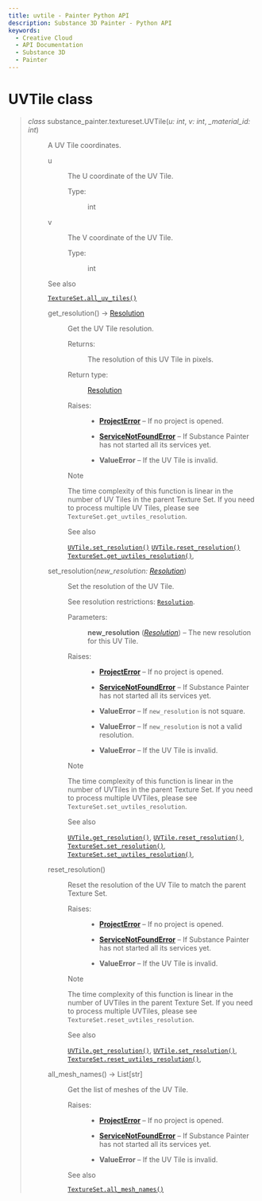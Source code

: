 ```yaml
---
title: uvtile - Painter Python API
description: Substance 3D Painter - Python API
keywords:
  - Creative Cloud
  - API Documentation
  - Substance 3D
  - Painter
---
```







<div class="wy-grid-for-nav">


<div class="wy-nav-content">
<div class="rst-content style-external-links">

<div class="document" itemscope="itemscope" itemtype="http://schema.org/Article" role="main">
<div itemprop="articleBody">

<h1>UVTile class<a class="headerlink" href="#uvtile-class" title="Link to this heading"> </a></h1>
<blockquote>
<div><dl class="py class">
<dt class="sig sig-object py" id="substance_painter.textureset.UVTile">
<em class="property"><span class="pre">class</span><span class="w"> </span></em><span class="sig-prename descclassname"><span class="pre">substance_painter.textureset.</span></span><span class="sig-name descname"><span class="pre">UVTile</span></span><span class="sig-paren">(</span><em class="sig-param"><span class="n"><span class="pre">u</span></span><span class="p"><span class="pre">:</span></span><span class="w"> </span><span class="n"><span class="pre">int</span></span></em>, <em class="sig-param"><span class="n"><span class="pre">v</span></span><span class="p"><span class="pre">:</span></span><span class="w"> </span><span class="n"><span class="pre">int</span></span></em>, <em class="sig-param"><span class="n"><span class="pre">_material_id</span></span><span class="p"><span class="pre">:</span></span><span class="w"> </span><span class="n"><span class="pre">int</span></span></em><span class="sig-paren">)</span><a class="headerlink" href="#substance_painter.textureset.UVTile" title="Link to this definition"> </a></dt>
<dd><p>A UV Tile coordinates.</p>
<dl class="py attribute">
<dt class="sig sig-object py" id="substance_painter.textureset.UVTile.u">
<span class="sig-name descname"><span class="pre">u</span></span><a class="headerlink" href="#substance_painter.textureset.UVTile.u" title="Link to this definition"> </a></dt>
<dd><p>The U coordinate of the UV Tile.</p>
<dl class="field-list simple">
<dt class="field-odd">Type<span class="colon">:</span></dt>
<dd class="field-odd"><p>int</p>
</dd>
</dl>
</dd></dl>
<dl class="py attribute">
<dt class="sig sig-object py" id="substance_painter.textureset.UVTile.v">
<span class="sig-name descname"><span class="pre">v</span></span><a class="headerlink" href="#substance_painter.textureset.UVTile.v" title="Link to this definition"> </a></dt>
<dd><p>The V coordinate of the UV Tile.</p>
<dl class="field-list simple">
<dt class="field-odd">Type<span class="colon">:</span></dt>
<dd class="field-odd"><p>int</p>
</dd>
</dl>
</dd></dl>
<div class="admonition seealso">
<p class="admonition-title">See also</p>
<p><a class="reference internal" href="textureset.html#substance_painter.textureset.TextureSet.all_uv_tiles" title="substance_painter.textureset.TextureSet.all_uv_tiles"><code class="xref py py-meth docutils literal notranslate"><span class="pre">TextureSet.all_uv_tiles()</span></code></a></p>
</div>
<dl class="py method">
<dt class="sig sig-object py" id="substance_painter.textureset.UVTile.get_resolution">
<span class="sig-name descname"><span class="pre">get_resolution</span></span><span class="sig-paren">(</span><span class="sig-paren">)</span> <span class="sig-return"><span class="sig-return-icon">→</span> <span class="sig-return-typehint"><a class="reference internal" href="index.html#substance_painter.textureset.Resolution" title="substance_painter.textureset.Resolution"><span class="pre">Resolution</span></a></span></span><a class="headerlink" href="#substance_painter.textureset.UVTile.get_resolution" title="Link to this definition"> </a></dt>
<dd><p>Get the UV Tile resolution.</p>
<dl class="field-list simple">
<dt class="field-odd">Returns<span class="colon">:</span></dt>
<dd class="field-odd"><p>The resolution of this UV Tile in pixels.</p>
</dd>
<dt class="field-even">Return type<span class="colon">:</span></dt>
<dd class="field-even"><p><a class="reference internal" href="index.html#substance_painter.textureset.Resolution" title="substance_painter.textureset.Resolution">Resolution</a></p>
</dd>
<dt class="field-odd">Raises<span class="colon">:</span></dt>
<dd class="field-odd"><ul class="simple">
<li><p><a class="reference internal" href="../exception.html#substance_painter.exception.ProjectError" title="substance_painter.exception.ProjectError"><strong>ProjectError</strong></a> – If no project is opened.</p></li>
<li><p><a class="reference internal" href="../exception.html#substance_painter.exception.ServiceNotFoundError" title="substance_painter.exception.ServiceNotFoundError"><strong>ServiceNotFoundError</strong></a> – If Substance Painter has not started all its services yet.</p></li>
<li><p><strong>ValueError</strong> – If the UV Tile is invalid.</p></li>
</ul>
</dd>
</dl>
<div class="admonition note">
<p class="admonition-title">Note</p>
<p>The time complexity of this function is linear in the number of UV Tiles in the parent
Texture Set. If you need to process multiple UV Tiles, please see
<code class="docutils literal notranslate"><span class="pre">TextureSet.get_uvtiles_resolution</span></code>.</p>
</div>
<div class="admonition seealso">
<p class="admonition-title">See also</p>
<p><a class="reference internal" href="#substance_painter.textureset.UVTile.set_resolution" title="substance_painter.textureset.UVTile.set_resolution"><code class="xref py py-meth docutils literal notranslate"><span class="pre">UVTile.set_resolution()</span></code></a>
<a class="reference internal" href="#substance_painter.textureset.UVTile.reset_resolution" title="substance_painter.textureset.UVTile.reset_resolution"><code class="xref py py-meth docutils literal notranslate"><span class="pre">UVTile.reset_resolution()</span></code></a>
<a class="reference internal" href="textureset.html#substance_painter.textureset.TextureSet.get_uvtiles_resolution" title="substance_painter.textureset.TextureSet.get_uvtiles_resolution"><code class="xref py py-meth docutils literal notranslate"><span class="pre">TextureSet.get_uvtiles_resolution()</span></code></a>,</p>
</div>
</dd></dl>
<dl class="py method">
<dt class="sig sig-object py" id="substance_painter.textureset.UVTile.set_resolution">
<span class="sig-name descname"><span class="pre">set_resolution</span></span><span class="sig-paren">(</span><em class="sig-param"><span class="n"><span class="pre">new_resolution</span></span><span class="p"><span class="pre">:</span></span><span class="w"> </span><span class="n"><a class="reference internal" href="index.html#substance_painter.textureset.Resolution" title="substance_painter.textureset.Resolution"><span class="pre">Resolution</span></a></span></em><span class="sig-paren">)</span><a class="headerlink" href="#substance_painter.textureset.UVTile.set_resolution" title="Link to this definition"> </a></dt>
<dd><p>Set the resolution of the UV Tile.</p>
<p>See resolution restrictions: <a class="reference internal" href="index.html#substance_painter.textureset.Resolution" title="substance_painter.textureset.Resolution"><code class="xref py py-class docutils literal notranslate"><span class="pre">Resolution</span></code></a>.</p>
<dl class="field-list simple">
<dt class="field-odd">Parameters<span class="colon">:</span></dt>
<dd class="field-odd"><p><strong>new_resolution</strong> (<a class="reference internal" href="index.html#substance_painter.textureset.Resolution" title="substance_painter.textureset.Resolution"><em>Resolution</em></a>) – The new resolution for this UV Tile.</p>
</dd>
<dt class="field-even">Raises<span class="colon">:</span></dt>
<dd class="field-even"><ul class="simple">
<li><p><a class="reference internal" href="../exception.html#substance_painter.exception.ProjectError" title="substance_painter.exception.ProjectError"><strong>ProjectError</strong></a> – If no project is opened.</p></li>
<li><p><a class="reference internal" href="../exception.html#substance_painter.exception.ServiceNotFoundError" title="substance_painter.exception.ServiceNotFoundError"><strong>ServiceNotFoundError</strong></a> – If Substance Painter has not started all its services yet.</p></li>
<li><p><strong>ValueError</strong> – If <code class="docutils literal notranslate"><span class="pre">new_resolution</span></code> is not square.</p></li>
<li><p><strong>ValueError</strong> – If <code class="docutils literal notranslate"><span class="pre">new_resolution</span></code> is not a valid resolution.</p></li>
<li><p><strong>ValueError</strong> – If the UV Tile is invalid.</p></li>
</ul>
</dd>
</dl>
<div class="admonition note">
<p class="admonition-title">Note</p>
<p>The time complexity of this function is linear in the number of UVTiles in the parent
Texture Set. If you need to process multiple UVTiles, please see
<code class="docutils literal notranslate"><span class="pre">TextureSet.set_uvtiles_resolution</span></code>.</p>
</div>
<div class="admonition seealso">
<p class="admonition-title">See also</p>
<p><a class="reference internal" href="#substance_painter.textureset.UVTile.get_resolution" title="substance_painter.textureset.UVTile.get_resolution"><code class="xref py py-meth docutils literal notranslate"><span class="pre">UVTile.get_resolution()</span></code></a>,
<a class="reference internal" href="#substance_painter.textureset.UVTile.reset_resolution" title="substance_painter.textureset.UVTile.reset_resolution"><code class="xref py py-meth docutils literal notranslate"><span class="pre">UVTile.reset_resolution()</span></code></a>,
<a class="reference internal" href="textureset.html#substance_painter.textureset.TextureSet.set_resolution" title="substance_painter.textureset.TextureSet.set_resolution"><code class="xref py py-meth docutils literal notranslate"><span class="pre">TextureSet.set_resolution()</span></code></a>,
<a class="reference internal" href="textureset.html#substance_painter.textureset.TextureSet.set_uvtiles_resolution" title="substance_painter.textureset.TextureSet.set_uvtiles_resolution"><code class="xref py py-meth docutils literal notranslate"><span class="pre">TextureSet.set_uvtiles_resolution()</span></code></a>,</p>
</div>
</dd></dl>
<dl class="py method">
<dt class="sig sig-object py" id="substance_painter.textureset.UVTile.reset_resolution">
<span class="sig-name descname"><span class="pre">reset_resolution</span></span><span class="sig-paren">(</span><span class="sig-paren">)</span><a class="headerlink" href="#substance_painter.textureset.UVTile.reset_resolution" title="Link to this definition"> </a></dt>
<dd><p>Reset the resolution of the UV Tile to match the parent Texture Set.</p>
<dl class="field-list simple">
<dt class="field-odd">Raises<span class="colon">:</span></dt>
<dd class="field-odd"><ul class="simple">
<li><p><a class="reference internal" href="../exception.html#substance_painter.exception.ProjectError" title="substance_painter.exception.ProjectError"><strong>ProjectError</strong></a> – If no project is opened.</p></li>
<li><p><a class="reference internal" href="../exception.html#substance_painter.exception.ServiceNotFoundError" title="substance_painter.exception.ServiceNotFoundError"><strong>ServiceNotFoundError</strong></a> – If Substance Painter has not started all its services yet.</p></li>
<li><p><strong>ValueError</strong> – If the UV Tile is invalid.</p></li>
</ul>
</dd>
</dl>
<div class="admonition note">
<p class="admonition-title">Note</p>
<p>The time complexity of this function is linear in the number of UVTiles in the parent
Texture Set. If you need to process multiple UVTiles, please see
<code class="docutils literal notranslate"><span class="pre">TextureSet.reset_uvtiles_resolution</span></code>.</p>
</div>
<div class="admonition seealso">
<p class="admonition-title">See also</p>
<p><a class="reference internal" href="#substance_painter.textureset.UVTile.get_resolution" title="substance_painter.textureset.UVTile.get_resolution"><code class="xref py py-meth docutils literal notranslate"><span class="pre">UVTile.get_resolution()</span></code></a>,
<a class="reference internal" href="#substance_painter.textureset.UVTile.set_resolution" title="substance_painter.textureset.UVTile.set_resolution"><code class="xref py py-meth docutils literal notranslate"><span class="pre">UVTile.set_resolution()</span></code></a>,
<a class="reference internal" href="textureset.html#substance_painter.textureset.TextureSet.reset_uvtiles_resolution" title="substance_painter.textureset.TextureSet.reset_uvtiles_resolution"><code class="xref py py-meth docutils literal notranslate"><span class="pre">TextureSet.reset_uvtiles_resolution()</span></code></a>,</p>
</div>
</dd></dl>
<dl class="py method">
<dt class="sig sig-object py" id="substance_painter.textureset.UVTile.all_mesh_names">
<span class="sig-name descname"><span class="pre">all_mesh_names</span></span><span class="sig-paren">(</span><span class="sig-paren">)</span> <span class="sig-return"><span class="sig-return-icon">→</span> <span class="sig-return-typehint"><span class="pre">List</span><span class="p"><span class="pre">[</span></span><span class="pre">str</span><span class="p"><span class="pre">]</span></span></span></span><a class="headerlink" href="#substance_painter.textureset.UVTile.all_mesh_names" title="Link to this definition"> </a></dt>
<dd><p>Get the list of meshes of the UV Tile.</p>
<dl class="field-list simple">
<dt class="field-odd">Raises<span class="colon">:</span></dt>
<dd class="field-odd"><ul class="simple">
<li><p><a class="reference internal" href="../exception.html#substance_painter.exception.ProjectError" title="substance_painter.exception.ProjectError"><strong>ProjectError</strong></a> – If no project is opened.</p></li>
<li><p><a class="reference internal" href="../exception.html#substance_painter.exception.ServiceNotFoundError" title="substance_painter.exception.ServiceNotFoundError"><strong>ServiceNotFoundError</strong></a> – If Substance Painter has not started all its services yet.</p></li>
<li><p><strong>ValueError</strong> – If the UV Tile is invalid.</p></li>
</ul>
</dd>
</dl>
<div class="admonition seealso">
<p class="admonition-title">See also</p>
<p><a class="reference internal" href="textureset.html#substance_painter.textureset.TextureSet.all_mesh_names" title="substance_painter.textureset.TextureSet.all_mesh_names"><code class="xref py py-meth docutils literal notranslate"><span class="pre">TextureSet.all_mesh_names()</span></code></a></p>
</div>
</dd></dl>
</dd></dl>
</div></blockquote>

</div>
</div>

</div>
</div>

</div>


